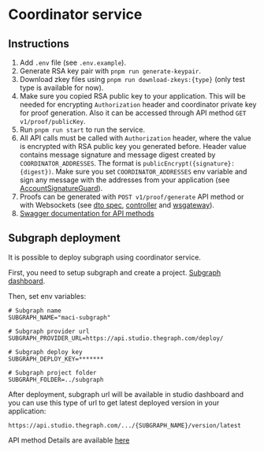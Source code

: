 # Coordinator service

## Instructions

1. Add `.env` file (see `.env.example`).
2. Generate RSA key pair with `pnpm run generate-keypair`.
3. Download zkey files using `pnpm run download-zkeys:{type}` (only test type is available for now).
4. Make sure you copied RSA public key to your application. This will be needed for encrypting `Authorization` header and coordinator private key for proof generation. Also it can be accessed through API method `GET v1/proof/publicKey`.
5. Run `pnpm run start` to run the service.
6. All API calls must be called with `Authorization` header, where the value is encrypted with RSA public key you generated before. Header value contains message signature and message digest created by `COORDINATOR_ADDRESSES`. The format is `publicEncrypt({signature}:{digest})`.
   Make sure you set `COORDINATOR_ADDRESSES` env variable and sign any message with the addresses from your application (see [AccountSignatureGuard](./ts/auth/AccountSignatureGuard.service.ts)).
7. Proofs can be generated with `POST v1/proof/generate` API method or with Websockets (see [dto spec](./ts/proof/dto.ts), [controller](./ts/app.controller.ts) and [wsgateway](./ts/events/events.gateway.ts)).
8. [Swagger documentation for API methods](https://maci-coordinator.pse.dev/api)

## Subgraph deployment

It is possible to deploy subgraph using coordinator service.

First, you need to setup subgraph and create a project. [Subgraph dashboard](https://thegraph.com/studio/).

Then, set env variables:

```
# Subgraph name
SUBGRAPH_NAME="maci-subgraph"

# Subgraph provider url
SUBGRAPH_PROVIDER_URL=https://api.studio.thegraph.com/deploy/

# Subgraph deploy key
SUBGRAPH_DEPLOY_KEY=*******

# Subgraph project folder
SUBGRAPH_FOLDER=../subgraph
```

After deployment, subgraph url will be available in studio dashboard and you can use this type of url to get latest deployed version in your application:

```
https://api.studio.thegraph.com/.../{SUBGRAPH_NAME}/version/latest
```

API method Details are available [here](https://maci-coordinator.pse.dev/api)
